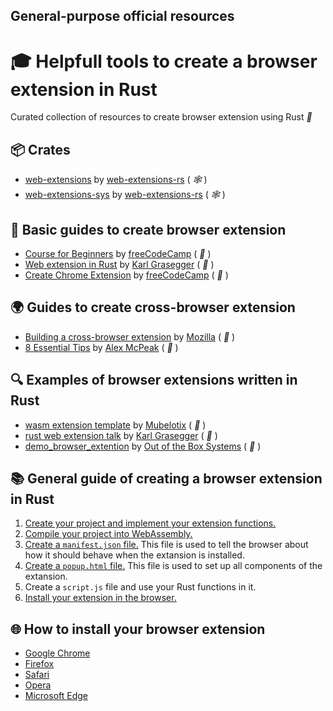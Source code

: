 ## General-purpose official resources
# :mortar_board: Helpfull tools to create a browser extension in Rust

Curated collection of resources to create browser extension using Rust  _:crab:_ 

## :package: Crates

- [web-extensions](https://crates.io/crates/web-extensions) by [web-extensions-rs](https://github.com/web-extensions-rs) ( _:spider_web:_ )
- [web-extensions-sys](https://github.com/web-extensions-rs/web-extensions-sys) by [web-extensions-rs](https://github.com/web-extensions-rs) ( _:spider_web:_ )

## :blue_book: Basic guides to create browser extension

- [Course for Beginners](https://www.youtube.com/watch?v=0n809nd4Zu4) by [freeCodeCamp](https://www.youtube.com/@freecodecamp) ( _:movie_camera:_ )
- [Web extension in Rust](https://www.youtube.com/watch?v=m8DqHZK27X0) by [Karl Grasegger](https://www.youtube.com/@RustVideos) ( _:movie_camera:_ )
- [Create Chrome Extension](https://www.freecodecamp.org/news/how-to-create-and-publish-a-chrome-extension-in-20-minutes-6dc8395d7153/) by [freeCodeCamp](https://www.freecodecamp.org) ( _:scroll:_ )

## :earth_africa: Guides to create cross-browser extension

- [Building a cross-browser extension](https://developer.mozilla.org/en-US/docs/Mozilla/Add-ons/WebExtensions/Build_a_cross_browser_extension) by [Mozilla](https://developer.mozilla.org/en-US/docs/Mozilla) ( _:scroll:_ )
- [8 Essential Tips](https://smartbear.com/blog/cross-platform-website-development/) by [Alex McPeak](https://smartbear.com/blog/authors/alex-mcpeak/) ( _:scroll:_ )

## :mag: Examples of browser extensions written in Rust

- [wasm extension template](https://github.com/Mubelotix/wasm-extension-template) by [Mubelotix](https://github.com/Mubelotix) ( _:floppy_disk:_ )
- [rust web extension talk](https://github.com/grasegger/rust-web-extension-talk) by [Karl Grasegger](https://www.youtube.com/@RustVideos) ( _:floppy_disk:_ )
- [demo_browser_extention](https://github.com/obox-systems/demo_browser_extention) by [Out of the Box Systems](https://github.com/obox-systems) ( _:floppy_disk:_ )

## :books: General guide of creating a browser extension in Rust

1. [Create your project and implement your extension functions.](https://doc.rust-lang.org/book/ch01-03-hello-cargo.html)
2. [Compile your project into WebAssembly.](https://developer.mozilla.org/en-US/docs/WebAssembly/Rust_to_wasm)
3. [Create a `manifest.json` file.](https://web.dev/add-manifest/) This file is used to tell the browser about how it should behave when the extansion is installed.
4. [Create a `popup.html` file.](https://www.w3schools.com/howto/howto_js_popup.asp) This file is used to set up all components of the extansion.
5. Create a `script.js` file and use your Rust functions in it.
6. [Install your extension in the browser.](#globe_with_meridians-how-to-install-your-browser-extension)

## :globe_with_meridians: How to install your browser extension

- [Google Chrome](https://support.google.com/chrome_webstore/answer/2664769?hl=en)
- [Firefox](https://developer.mozilla.org/en-US/docs/Mozilla/Add-ons/WebExtensions/Your_first_WebExtension)
- [Safari](https://developer.apple.com/documentation/safariservices/safari_web_extensions/running_your_safari_web_extension)
- [Opera](https://www.thecoderworld.com/install-and-manage-extensions-on-opera-browser/)
- [Microsoft Edge](https://learn.microsoft.com/en-us/microsoft-edge/extensions-chromium/getting-started/extension-sideloading)



